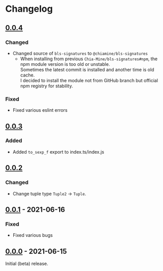 # Changelog

## [0.0.4]
### Changed
- Changed source of `bls-signatures` to `@chiamine/bls-signatures`
  - When installing from previous `Chia-Mine/bls-signatures#npm`, the npm module version is too old or unstable.  
    Sometimes the latest commit is installed and another time is old cache.  
    I decided to install the module not from GitHub branch but official npm registry for stability.
### Fixed
- Fixed various eslint errors

## [0.0.3]
### Added
- Added `to_sexp_f` export to index.ts/index.js

## [0.0.2]
### Changed
- Change tuple type `Tuple2` -> `Tuple`. 

## [0.0.1] - 2021-06-16
### Fixed
- Fixed various bugs

## [0.0.0] - 2021-06-15
Initial (beta) release.

<!--[Unreleased]: https://github.com/Chia-Mine/clvm-js/compare/v0.0.1...v0.0.2-->
[0.0.4]: https://github.com/Chia-Mine/clvm-js/compare/v0.0.3...v0.0.4
[0.0.3]: https://github.com/Chia-Mine/clvm-js/compare/v0.0.2...v0.0.3
[0.0.2]: https://github.com/Chia-Mine/clvm-js/compare/v0.0.1...v0.0.2
[0.0.1]: https://github.com/Chia-Mine/clvm-js/compare/v0.0.0...v0.0.1
[0.0.0]: https://github.com/Chia-Mine/clvm-js/releases/tag/v0.0.0
